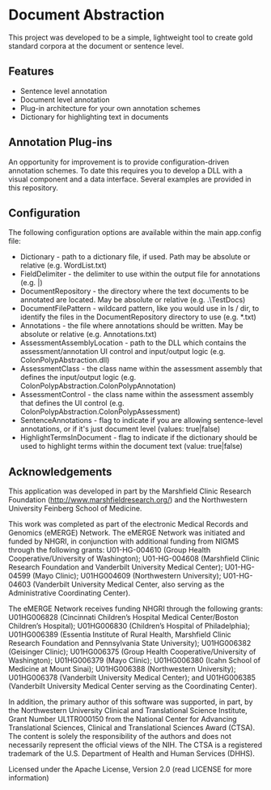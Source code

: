 # Document Abstraction
This project was developed to be a simple, lightweight tool to create gold standard corpora at the document or sentence level.

## Features
* Sentence level annotation
* Document level annotation
* Plug-in architecture for your own annotation schemes
* Dictionary for highlighting text in documents

## Annotation Plug-ins
An opportunity for improvement is to provide configuration-driven annotation schemes.  To date this requires you to develop a DLL with a visual component and a data interface.  Several examples are provided in this repository.

## Configuration
The following configuration options are available within the main app.config file:

* Dictionary - path to a dictionary file, if used.  Path may be absolute or relative (e.g. WordList.txt)
* FieldDelimiter - the delimiter to use within the output file for annotations (e.g. |)
* DocumentRepository - the directory where the text documents to be annotated are located.  May be absolute or relative (e.g. .\TestDocs)
* DocumentFilePattern - wildcard pattern, like you would use in ls / dir, to identify the files in the DocumentRepository directory to use (e.g. *.txt)
* Annotations - the file where annotations should be written.  May be absolute or relative (e.g. Annotations.txt)
* AssessmentAssemblyLocation - path to the DLL which contains the assessment/annotation UI control and input/output logic (e.g. ColonPolypAbstraction.dll)
* AssessmentClass - the class name within the assessment assembly that defines the input/output logic (e.g. ColonPolypAbstraction.ColonPolypAnnotation)
* AssessmentControl - the class name within the assessment assembly that defines the UI control (e.g. ColonPolypAbstraction.ColonPolypAssessment)
* SentenceAnnotations - flag to indicate if you are allowing sentence-level annotations, or if it's just document level (values: true|false)
* HighlightTermsInDocument - flag to indicate if the dictionary should be used to highlight terms within the document text (value: true|false)

## Acknowledgements
This application was developed in part by the Marshfield Clinic Research Foundation (http://www.marshfieldresearch.org/) and the Northwestern University Feinberg School of Medicine.

This work was completed as part of the electronic Medical Records and Genomics (eMERGE) Network.  The eMERGE Network was initiated and funded by NHGRI, in conjunction with additional funding from NIGMS through the following grants: U01-HG-004610 (Group Health Cooperative/University of Washington); U01-HG-004608 (Marshfield Clinic Research Foundation and Vanderbilt University Medical Center); U01-HG-04599 (Mayo Clinic); U01HG004609 (Northwestern University); U01-HG-04603 (Vanderbilt University Medical Center, also serving as the Administrative Coordinating Center).

The eMERGE Network receives funding NHGRI through the following grants: U01HG006828 (Cincinnati Children’s Hospital Medical Center/Boston Children’s Hospital); U01HG006830 (Children’s Hospital of Philadelphia); U01HG006389 (Essentia Institute of Rural Health, Marshfield Clinic Research Foundation and Pennsylvania State University); U01HG006382 (Geisinger Clinic);  U01HG006375 (Group Health Cooperative/University of Washington); U01HG006379 (Mayo Clinic); U01HG006380 (Icahn School of Medicine at Mount Sinai); U01HG006388 (Northwestern University); U01HG006378 (Vanderbilt University Medical Center); and U01HG006385 (Vanderbilt University Medical Center serving as the Coordinating Center).

In addition, the primary author of this software was supported, in part, by the Northwestern University Clinical and Translational Science Institute, Grant Number UL1TR000150 from the National Center for Advancing Translational Sciences, Clinical and Translational Sciences Award (CTSA). The content is solely the responsibility of the authors and does not necessarily represent the official views of the NIH. The CTSA is a registered trademark of the U.S. Department of Health and Human Services (DHHS).

Licensed under the Apache License, Version 2.0 (read LICENSE for more information)